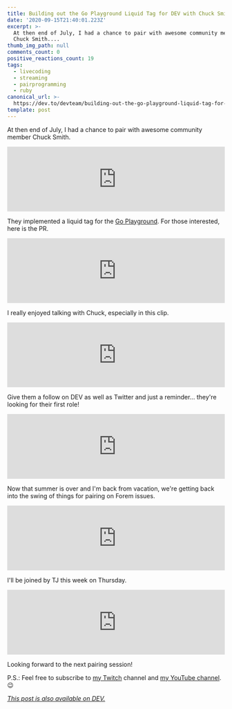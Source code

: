 ```yaml
---
title: Building out the Go Playground Liquid Tag for DEV with Chuck Smith
date: '2020-09-15T21:40:01.223Z'
excerpt: >-
  At then end of July, I had a chance to pair with awesome community member
  Chuck Smith....
thumb_img_path: null
comments_count: 0
positive_reactions_count: 19
tags:
  - livecoding
  - streaming
  - pairprogramming
  - ruby
canonical_url: >-
  https://dev.to/devteam/building-out-the-go-playground-liquid-tag-for-dev-with-chuck-smith-32he
template: post
---
```

At then end of July, I had a chance to pair with awesome community member Chuck Smith.


<iframe class="liquidTag" src="https://dev.to/embed/user?args=eclecticcoding" style="border: 0; width: 100%;"></iframe>


They implemented a liquid tag for the [Go Playground](https://play.golang.org/). For those interested, here is the PR.


<iframe class="liquidTag" src="https://dev.to/embed/github?args=https%3A%2F%2Fgithub.com%2Fforem%2Fforem%2Fpull%2F9577" style="border: 0; width: 100%;"></iframe>


I really enjoyed talking with Chuck, especially in this clip.


<iframe class="liquidTag" src="https://dev.to/embed/youtube?args=4mDY2uyakuM" style="border: 0; width: 100%;"></iframe>


Give them a follow on DEV as well as Twitter and just a reminder... they're looking for their first role!


<iframe class="liquidTag" src="https://dev.to/embed/twitter?args=1274682855042560002" style="border: 0; width: 100%;"></iframe>


Now that summer is over and I'm back from vacation, we're getting back into the swing of things for pairing on Forem issues.


<iframe class="liquidTag" src="https://dev.to/embed/twitter?args=1305924794865659906" style="border: 0; width: 100%;"></iframe>


I'll be joined by TJ this week on Thursday.


<iframe class="liquidTag" src="https://dev.to/embed/user?args=taniyahljackson" style="border: 0; width: 100%;"></iframe>


Looking forward to the next pairing session!

P.S.: Feel free to subscribe to [my Twitch](https://livecoding.ca) channel and [my YouTube channel](https://m.youtube.com/channel/UCBLlEq0co24VFJIMEHNcPOQ). 😉

*[This post is also available on DEV.](https://dev.to/devteam/building-out-the-go-playground-liquid-tag-for-dev-with-chuck-smith-32he)*


<script>
const parent = document.getElementsByTagName('head')[0];
const script = document.createElement('script');
script.type = 'text/javascript';
script.src = 'https://cdnjs.cloudflare.com/ajax/libs/iframe-resizer/4.1.1/iframeResizer.min.js';
script.charset = 'utf-8';
script.onload = function() {
    window.iFrameResize({}, '.liquidTag');
};
parent.appendChild(script);
</script>    
